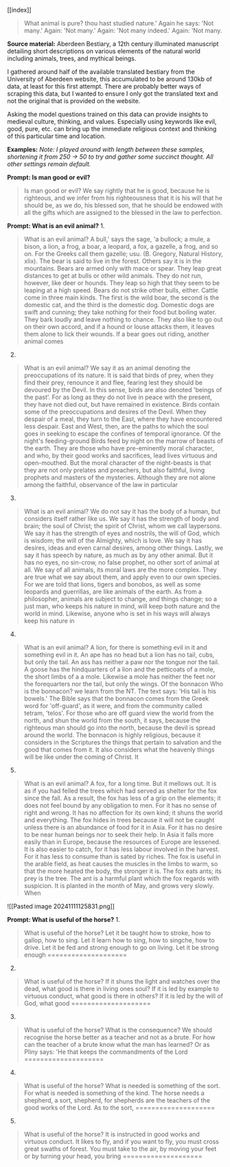 [[index]]

>What animal is pure? thou hast studied nature.' Again he says: 'Not many.' Again: 'Not many.' Again: 'Not many indeed.' Again: 'Not many. 

**Source material:** Aberdeen Bestiary, a 12th century illuminated manuscript detailing short descriptions on various elements of the natural world including animals, trees, and mythical beings. 

I gathered around half of the available translated bestiary from the University of Aberdeen website, this accumulated to be around 130kb of data, at least for this first attempt. There are probably better ways of scraping this data, but I wanted to ensure I only got the translated text and not the original that is provided on the website.  

Asking the model questions trained on this data can provide insights to medieval culture, thinking, and values. Especially using keywords like evil, good, pure, etc. can bring up the immediate religious context and thinking of this particular time and location.

**Examples:**
*Note: I played around with length between these samples, shortening it from 250 -> 50 to try and gather some succinct thought. All other settings remain default.* 

**Prompt: Is man good or evil?**
>Is man good or evil? We say rightly that he is good, because he is righteous, and we infer from his righteousness that it is his will that he should be, as we do, his blessed son, that he should be endowed with all the gifts which are assigned to the blessed in the law to perfection.

**Prompt: What is an evil animal?**
1. 
>What is an evil animal? A bull,' says the sage, 'a bullock; a mule, a bison, a lion, a frog, a boar, a leopard, a fox, a gazelle, a frog, and so on. For the Greeks call them gazelle; usu. (B. Gregory, Natural History, xlix). The bear is said to live in the forest. Others say it is in the mountains. Bears are armed only with mace or spear. They leap great distances to get at bulls or other wild animals. They do not run, however, like deer or hounds. They leap so high that they seem to be leaping at a high speed. Bears do not strike other bulls, either. Cattle come in three main kinds. The first is the wild boar, the second is the domestic cat, and the third is the domestic dog. Domestic dogs are swift and cunning; they take nothing for their food but boiling water. They bark loudly and leave nothing to chance. They also like to go out on their own accord, and if a hound or louse attacks them, it leaves them alone to lick their wounds. If a bear goes out riding, another animal comes
2. 
>What is an evil animal? We say it as an animal denoting the preoccupations of its nature. It is said that birds of prey, when they find their prey, renounce it and flee, fearing lest they should be devoured by the Devil. In this sense, birds are also denoted 'beings of the past'. For as long as they do not live in peace with the present, they have not died out, but have remained in existence. Birds contain some of the preoccupations and desires of the Devil. When they despair of a meal, they turn to the East, where they have encountered less despair. East and West, then, are the paths to which the soul goes in seeking to escape the confines of temporal ignorance. Of the night's feeding-ground Birds feed by night on the marrow of beasts of the earth. They are those who have pre-eminently moral character, and who, by their good works and sacrifices, lead lives virtuous and open-mouthed. But the moral character of the night-beasts is that they are not only prelates and preachers, but also faithful, living prophets and masters of the mysteries. Although they are not alone among the faithful, observance of the law in particular
3. 
>What is an evil animal? We do not say it has the body of a human, but considers itself rather like us. We say it has the strength of body and brain; the soul of Christ; the spirit of Christ, whom we call laypersons. We say it has the strength of eyes and nostrils, the will of God, which is wisdom; the will of the Almighty, which is love. We say it has desires, ideas and even carnal desires, among other things. Lastly, we say it has speech by nature, as much as by any other animal. But it has no eyes, no sin-crow, no false prophet, no other sort of animal at all. We say of all animals, its moral laws are the more complex. They are true what we say about them, and apply even to our own species. For we are told that lions, tigers and bonobos, as well as some leopards and guerrillas, are like animals of the earth. As from a philosopher, animals are subject to change, and things change; so a just man, who keeps his nature in mind, will keep both nature and the world in mind. Likewise, anyone who is set in his ways will always keep his nature in
4. 
>What is an evil animal? A lion, for there is something evil in it and something evil in it. An ape has no head but a lion has no tail, cubs, but only the tail. An ass has neither a paw nor the tongue nor the tail. A goose has the hindquarters of a lion and the petticoats of a mole, the short limbs of a a mole. Likewise a mole has neither the feet nor the forequarters nor the tail, but only the wings. Of the bonnacon Who is the bonnacon? we learn from the NT. The text says: 'His tail is his bowels.' The Bible says that the bonnacon comes from the Greek word for 'off-guard', as it were, and from the community called tetram, 'telos'. For those who are off guard view the world from the north, and shun the world from the south, it says, because the righteous man should go into the north, because the devil is spread around the world. The bonnacon is highly religious, because it considers in the Scriptures the things that pertain to salvation and the good that comes from it. It also considers what the heavenly things will be like under the coming of Christ. It
5. 
>What is an evil animal? A fox, for a long time. But it mellows out. It is as if you had felled the trees which had served as shelter for the fox since the fall. As a result, the fox has less of a grip on the elements; it does not feel bound by any obligation to men. For it has no sense of right and wrong. It has no affection for its own kind; it shuns the world and everything. The fox hides in trees because it will not be caught unless there is an abundance of food for it in Asia. For it has no desire to be near human beings nor to seek their help. In Asia it falls more easily than in Europe, because the resources of Europe are lessened. It is also easier to catch, for it has less labour involved in the harvest. For it has less to consume than is sated by riches. The fox is useful in the arable field, as heat causes the muscles in the limbs to warm, so that the more heated the body, the stronger it is. The fox eats ants; its prey is the tree. The ant is a harmful plant which the fox regards with suspicion. It is planted in the month of May, and grows very slowly. When

![[Pasted image 20241111125831.png]]

**Prompt: What is useful of the horse?**
1. 
>What is useful of the horse? Let it be taught how to stroke, how to gallop, how to sing. Let it learn how to sing, how to singche, how to drive. Let it be fed and strong enough to go on living. Let it be strong enough ==================== 
2. 
>What is useful of the horse? If it shuns the light and watches over the dead, what good is there in living ones soul? If it is led by example to virtuous conduct, what good is there in others? If it is led by the will of God, what good ==================== 
3. 
>What is useful of the horse? What is the consequence? We should recognise the horse better as a teacher and not as a brute. For how can the teacher of a brute know what the man has learned? Or as Pliny says: 'He that keeps the commandments of the Lord ==================== 
4. 
>What is useful of the horse? What is needed is something of the sort. For what is needed is something of the kind. The horse needs a shepherd, a sort, shepherd, for shepherds are the teachers of the good works of the Lord. As to the sort, ==================== 
5. 
>What is useful of the horse? It is instructed in good works and virtuous conduct. It likes to fly, and if you want to fly, you must cross great swaths of forest. You must take to the air, by moving your feet or by turning your head, you bring ====================


